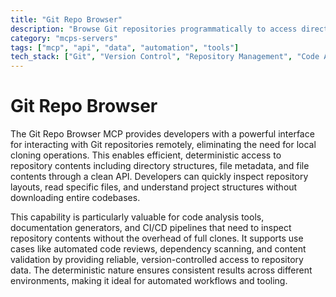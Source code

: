```yaml
---
title: "Git Repo Browser"
description: "Browse Git repositories programmatically to access directory structures and file contents without local cloning"
category: "mcps-servers"
tags: ["mcp", "api", "data", "automation", "tools"]
tech_stack: ["Git", "Version Control", "Repository Management", "Code Analysis"]
---
```


# Git Repo Browser

The Git Repo Browser MCP provides developers with a powerful interface for interacting with Git repositories remotely, eliminating the need for local cloning operations. This enables efficient, deterministic access to repository contents including directory structures, file metadata, and file contents through a clean API. Developers can quickly inspect repository layouts, read specific files, and understand project structures without downloading entire codebases.

This capability is particularly valuable for code analysis tools, documentation generators, and CI/CD pipelines that need to inspect repository contents without the overhead of full clones. It supports use cases like automated code reviews, dependency scanning, and content validation by providing reliable, version-controlled access to repository data. The deterministic nature ensures consistent results across different environments, making it ideal for automated workflows and tooling.
